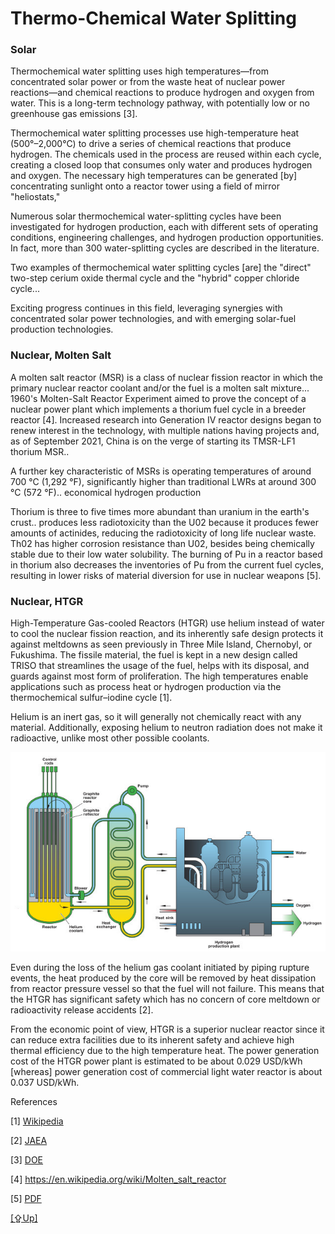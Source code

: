 # Thermo-Chemical Water Splitting

### Solar

Thermochemical water splitting uses high temperatures—from
concentrated solar power or from the waste heat of nuclear power
reactions—and chemical reactions to produce hydrogen and oxygen from
water. This is a long-term technology pathway, with potentially low or
no greenhouse gas emissions [3].

Thermochemical water splitting processes use high-temperature heat
(500°–2,000°C) to drive a series of chemical reactions that produce
hydrogen. The chemicals used in the process are reused within each
cycle, creating a closed loop that consumes only water and produces
hydrogen and oxygen. The necessary high temperatures can be generated
[by] concentrating sunlight onto a reactor tower using a field of mirror
"heliostats," 

Numerous solar thermochemical water-splitting cycles have been
investigated for hydrogen production, each with different sets of
operating conditions, engineering challenges, and hydrogen production
opportunities. In fact, more than 300 water-splitting cycles are
described in the literature.

Two examples of thermochemical water splitting cycles [are] the
"direct" two-step cerium oxide thermal cycle and the "hybrid" copper
chloride cycle...

Exciting progress continues in this field, leveraging synergies with
concentrated solar power technologies, and with emerging solar-fuel
production technologies.

<a name='thorium'/>

### Nuclear, Molten Salt

A molten salt reactor (MSR) is a class of nuclear fission reactor in
which the primary nuclear reactor coolant and/or the fuel is a molten
salt mixture... 1960's Molten-Salt Reactor Experiment aimed to prove
the concept of a nuclear power plant which implements a thorium fuel
cycle in a breeder reactor [4]. Increased research into Generation IV
reactor designs began to renew interest in the technology, with
multiple nations having projects and, as of September 2021, China is
on the verge of starting its TMSR-LF1 thorium MSR..

A further key characteristic of MSRs is operating temperatures of
around 700 °C (1,292 °F), significantly higher than traditional LWRs
at around 300 °C (572 °F).. economical hydrogen production

Thorium is three to five times more abundant than uranium in the
earth's crust..  produces less radiotoxicity than the U02 because it
produces fewer amounts of actinides, reducing the radiotoxicity of
long life nuclear waste. Th02 has higher corrosion resistance than
U02, besides being chemically stable due to their low water
solubility. The burning of Pu in a reactor based in thorium also
decreases the inventories of Pu from the current fuel cycles,
resulting in lower risks of material diversion for use in nuclear
weapons [5].

<a name='htgr'/>

### Nuclear, HTGR

High-Temperature Gas-cooled Reactors (HTGR) use helium instead of
water to cool the nuclear fission reaction, and its inherently safe
design protects it against meltdowns as seen previously in Three Mile
Island, Chernobyl, or Fukushima. The fissile material, the fuel is
kept in a new design called TRISO that streamlines the usage of the
fuel, helps with its disposal, and guards against most form of
proliferation.  The high temperatures enable applications such as
process heat or hydrogen production via the thermochemical
sulfur–iodine cycle [1].

Helium is an inert gas, so it will generally not chemically react with
any material. Additionally, exposing helium to neutron radiation does
not make it radioactive, unlike most other possible coolants.

![](htgr.jpg)

Even during the loss of the helium gas coolant initiated by piping
rupture events, the heat produced by the core will be removed by heat
dissipation from reactor pressure vessel so that the fuel will not
failure. This means that the HTGR has significant safety which has no
concern of core meltdown or radioactivity release accidents [2].

From the economic point of view, HTGR is a superior nuclear reactor
since it can reduce extra facilities due to its inherent safety and
achieve high thermal efficiency due to the high temperature heat. The
power generation cost of the HTGR power plant is estimated to be about
0.029 USD/kWh [whereas] power generation cost of commercial light
water reactor is about 0.037 USD/kWh.

References

[1] [Wikipedia](https://en.wikipedia.org/wiki/High-temperature_gas_reactor)

[2] [JAEA](https://www.jaea.go.jp/04/o-arai/nhc/en/faq/)

[3] [DOE](https://www.energy.gov/eere/fuelcells/hydrogen-production-thermochemical-water-splitting)

[4] https://en.wikipedia.org/wiki/Molten_salt_reactor

[5] [PDF](https://inis.iaea.org/collection/NCLCollectionStore/_Public/45/068/45068136.pdf)

[[⇪Up]](h2-production.html)
